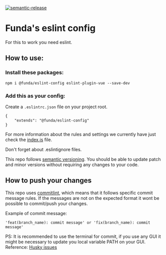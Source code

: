 [![semantic-release](https://img.shields.io/badge/%20%20%F0%9F%93%A6%F0%9F%9A%80-semantic--release-e10079.svg)](https://github.com/semantic-release/semantic-release)

# Funda's eslint config

For this to work you need eslint.

## How to use:

### Install these packages:

    npm i @funda/eslint-config eslint-plugin-vue --save-dev

### Add this as your config:


Create a `.eslintrc.json` file on your project root.

```
{
    "extends": "@funda/eslint-config"
}
```

For more information about the rules and settings we currently have just
check the [index.js](index.js) file.

Don't forget about .eslintignore files.

This repo follows [semantic versioning](http://semver.org). You should be able to update patch and minor versions without requiring any changes to your code.

## How to push your changes

This repo uses [commitlint](https://github.com/conventional-changelog/commitlint), which means that it follows specific commit message rules.
If the messages are not on the expected format it wont be possible to commit/push your changes.

Example of commit message: 

    'feat(branch_name): commit message' or 'fix(branch_name): commit message'

PS: It is recommended to use the terminal for commit, if you use any GUI it might be necessary to update you local variable PATH on your GUI.
Reference: [Husky issues](https://typicode.github.io/husky/#/?id=command-not-found) 
